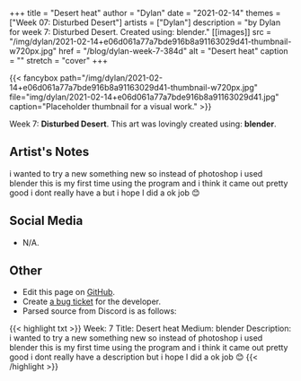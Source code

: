 +++
title =       "Desert heat"
author =      "Dylan"
date =        "2021-02-14"
themes =      ["Week 07: Disturbed Desert"]
artists =     ["Dylan"]
description = "by Dylan for week 7: Disturbed Desert. Created using: blender."
[[images]]
      src = "/img/dylan/2021-02-14+e06d061a77a7bde916b8a91163029d41-thumbnail-w720px.jpg"
      href = "/blog/dylan-week-7-384d"
      alt = "Desert heat"
      caption = ""
      stretch = "cover"
+++


{{< fancybox path="/img/dylan/2021-02-14+e06d061a77a7bde916b8a91163029d41-thumbnail-w720px.jpg" file="img/dylan/2021-02-14+e06d061a77a7bde916b8a91163029d41.jpg" caption="Placeholder thumbnail for a visual work." >}}


Week 7: **Disturbed Desert**. This art was lovingly created using: **blender**.

## Artist's Notes

i wanted to try a new something new so instead of photoshop i used blender this is my first time using the program and i think it came out pretty good i dont really have a but i hope I did a ok job 😊

## Social Media

- N/A.

## Other

- Edit this page on [GitHub](https://github.com/teaminkling/web-refresh/edit/main/content/blog/dylan-week-7-384d.md).
- Create [a bug ticket](https://github.com/teaminkling/web-refresh/issues/new?assignees=&labels=bug&template=problem-report.md&title=) for the developer.
- Parsed source from Discord is as follows:

{{< highlight txt >}}
Week: 7
Title:  Desert heat
Medium:  blender
Description:  i wanted to try a new something new so instead of photoshop i used blender this is my first time using the program and i think it came out pretty good i dont really have a description but i hope I did a ok job 😊
{{< /highlight >}}